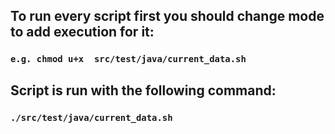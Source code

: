 ## To run every script first you should change mode to add execution for it:
### ```e.g. chmod u+x  src/test/java/current_data.sh``` 
## Script is run with the following command:

### ```./src/test/java/current_data.sh```